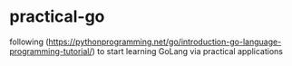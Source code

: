 # practical-go
following (https://pythonprogramming.net/go/introduction-go-language-programming-tutorial/) to start learning GoLang via practical applications
